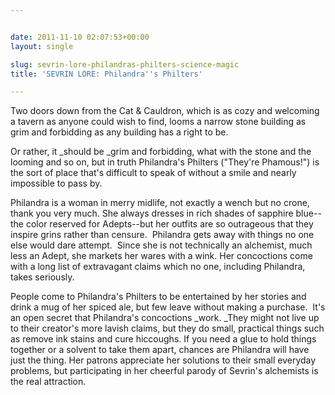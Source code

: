 ```yaml
---


date: 2011-11-10 02:07:53+00:00
layout: single

slug: sevrin-lore-philandras-philters-science-magic
title: 'SEVRIN LORE: Philandra''s Philters'

---
```


Two doors down from the Cat & Cauldron, which is as cozy and welcoming a tavern as anyone could wish to find, looms a narrow stone building as grim and forbidding as any building has a right to be.

Or rather, it _should be _grim and forbidding, what with the stone and the looming and so on, but in truth Philandra's Philters ("They're Phamous!") is the sort of place that's difficult to speak of without a smile and nearly impossible to pass by.

Philandra is a woman in merry midlife, not exactly a wench but no crone, thank you very much. She always dresses in rich shades of sapphire blue--the color reserved for Adepts--but her outfits are so outrageous that they inspire grins rather than censure.  Philandra gets away with things no one else would dare attempt.  Since she is not technically an alchemist, much less an Adept, she markets her wares with a wink. Her concoctions come with a long list of extravagant claims which no one, including Philandra, takes seriously.

People come to Philandra's Philters to be entertained by her stories and drink a mug of her spiced ale, but few leave without making a purchase.  It's an open secret that Philandra's concoctions _work. _They might not live up to their creator's more lavish claims, but they do small, practical things such as remove ink stains and cure hiccoughs. If you need a glue to hold things together or a solvent to take them apart, chances are Philandra will have just the thing. Her patrons appreciate her solutions to their small everyday problems, but participating in her cheerful parody of Sevrin's alchemists is the real attraction.
